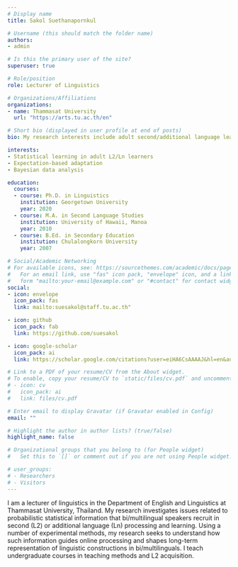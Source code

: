 ```yaml
---
# Display name
title: Sakol Suethanapornkul

# Username (this should match the folder name)
authors:
- admin

# Is this the primary user of the site?
superuser: true

# Role/position
role: Lecturer of Linguistics

# Organizations/Affiliations
organizations:
- name: Thammasat University
  url: "https://arts.tu.ac.th/en"

# Short bio (displayed in user profile at end of posts)
bio: My research interests include adult second/additional language learning, statistical learning, and bayesian data analysis.

interests:
- Statistical learning in adult L2/Ln learners
- Expectation-based adaptation 
- Bayesian data analysis

education:
  courses:
  - course: Ph.D. in Linguistics
    institution: Georgetown University
    year: 2020
  - course: M.A. in Second Language Studies
    institution: University of Hawaii, Manoa
    year: 2010
  - course: B.Ed. in Secondary Education
    institution: Chulalongkorn University
    year: 2007

# Social/Academic Networking
# For available icons, see: https://sourcethemes.com/academic/docs/page-builder/#icons
#   For an email link, use "fas" icon pack, "envelope" icon, and a link in the
#   form "mailto:your-email@example.com" or "#contact" for contact widget.
social:
- icon: envelope
  icon_pack: fas
  link: mailto:suesakol@staff.tu.ac.th"

- icon: github
  icon_pack: fab
  link: https://github.com/suesakol

- icon: google-scholar
  icon_pack: ai
  link: https://scholar.google.com/citations?user=eiHA6CsAAAAJ&hl=en&authuser=1&oi=ao

# Link to a PDF of your resume/CV from the About widget.
# To enable, copy your resume/CV to `static/files/cv.pdf` and uncomment the lines below.
# - icon: cv
#   icon_pack: ai
#   link: files/cv.pdf

# Enter email to display Gravatar (if Gravatar enabled in Config)
email: ""

# Highlight the author in author lists? (true/false)
highlight_name: false

# Organizational groups that you belong to (for People widget)
#   Set this to `[]` or comment out if you are not using People widget.

# user_groups:
# - Researchers
# - Visitors
---
```


I am a lecturer of linguistics in the Department of English and Linguistics at Thammasat University, Thailand. My research investigates issues related to probabilistic statistical information that bi/multilingual speakers recruit in second (L2) or additional language (Ln) processing and learning. Using a number of experimental methods, my research seeks to understand how such information guides online processing and shapes long-term representation of linguistic constructions in bi/multilinguals. I teach undergraduate courses in teaching methods and L2 acquisition.

